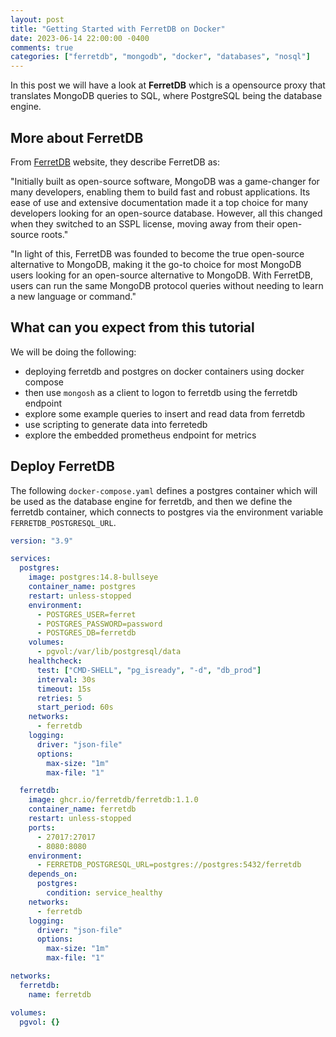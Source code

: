 ```yaml
---
layout: post
title: "Getting Started with FerretDB on Docker"
date: 2023-06-14 22:00:00 -0400
comments: true
categories: ["ferretdb", "mongodb", "docker", "databases", "nosql"]
---
```


In this post we will have a look at **FerretDB** which is a opensource proxy that translates MongoDB queries to SQL, where PostgreSQL being the database engine. 

## More about FerretDB

From [FerretDB](https://www.ferretdb.io/) website, they describe FerretDB as:

"Initially built as open-source software, MongoDB was a game-changer for many developers, enabling them to build fast and robust applications. Its ease of use and extensive documentation made it a top choice for many developers looking for an open-source database. However, all this changed when they switched to an SSPL license, moving away from their open-source roots."

"In light of this, FerretDB was founded to become the true open-source alternative to MongoDB, making it the go-to choice for most MongoDB users looking for an open-source alternative to MongoDB. With FerretDB, users can run the same MongoDB protocol queries without needing to learn a new language or command."

## What can you expect from this tutorial

We will be doing the following:

- deploying ferretdb and postgres on docker containers using docker compose
- then use `mongosh` as a client to logon to ferretdb using the ferretdb endpoint
- explore some example queries to insert and read data from ferretdb
- use scripting to generate data into ferretedb
- explore the embedded prometheus endpoint for metrics

## Deploy FerretDB

The following `docker-compose.yaml` defines a postgres container which will be used as the database engine for ferretdb, and then we define the ferretdb container, which connects to postgres via the environment variable `FERRETDB_POSTGRESQL_URL`.

```yaml
version: "3.9"

services:
  postgres:
    image: postgres:14.8-bullseye
    container_name: postgres
    restart: unless-stopped
    environment:
      - POSTGRES_USER=ferret
      - POSTGRES_PASSWORD=password
      - POSTGRES_DB=ferretdb
    volumes:
      - pgvol:/var/lib/postgresql/data
    healthcheck:
      test: ["CMD-SHELL", "pg_isready", "-d", "db_prod"]
      interval: 30s
      timeout: 15s
      retries: 5
      start_period: 60s
    networks:
      - ferretdb
    logging:
      driver: "json-file"
      options:
        max-size: "1m"
        max-file: "1"

  ferretdb:
    image: ghcr.io/ferretdb/ferretdb:1.1.0
    container_name: ferretdb
    restart: unless-stopped
    ports:
      - 27017:27017
      - 8080:8080
    environment:
      - FERRETDB_POSTGRESQL_URL=postgres://postgres:5432/ferretdb
    depends_on:
      postgres:
        condition: service_healthy
    networks:
      - ferretdb
    logging:
      driver: "json-file"
      options:
        max-size: "1m"
        max-file: "1"

networks:
  ferretdb:
    name: ferretdb

volumes:
  pgvol: {}
```
